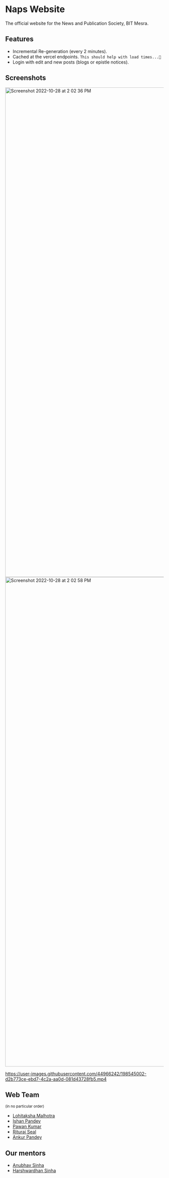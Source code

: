 # Naps Website

The official website for the News and Publication Society, BIT Mesra.

## Features

- Incremental Re-generation (every 2 minutes).
- Cached at the vercel endpoints. `This should help with load times...🫠 `
- Login with edit and new posts (blogs or epistle notices).

## Screenshots

<img width="1552" alt="Screenshot 2022-10-28 at 2 02 36 PM" src="https://user-images.githubusercontent.com/44966242/198542523-6df50abd-5c3d-4c9a-ba80-1a2eeb7950b0.png">

<img width="1552" alt="Screenshot 2022-10-28 at 2 02 58 PM" src="https://user-images.githubusercontent.com/44966242/198542598-c5915983-1232-4f5f-8bae-09b6cc9f8e62.png">

https://user-images.githubusercontent.com/44966242/198545002-d2b773ce-ebd7-4c2a-aa0d-081d43728fb5.mp4

## Web Team
<sup>(in no particular order)</sup>

- [Lohitaksha Malhotra](https://lohitaksha.com)
- [Ishan Pandey](https://ishanpandey703.netlify.app)
- [Pawan Kumar](https://www.linkedin.com/in/pawan-kumar-2122bb214/)
- [Rituraj Seal](https://www.linkedin.com/in/rituraj-seal-48a8031bb/)
- [Ankur Pandey](https://www.linkedin.com/in/ankur-pandey07/)

## Our mentors

- [Anubhav Sinha](https://www.linkedin.com/in/sinhaanubhav79/)
- [Harshwardhan Sinha](https://www.instagram.com/harsh27vardhana/)
